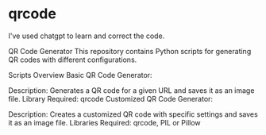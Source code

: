 # qrcode
I've used chatgpt to learn and correct the code.

QR Code Generator
This repository contains Python scripts for generating QR codes with different configurations.

Scripts Overview
Basic QR Code Generator:

Description: Generates a QR code for a given URL and saves it as an image file.
Library Required: qrcode
Customized QR Code Generator:

Description: Creates a customized QR code with specific settings and saves it as an image file.
Libraries Required: qrcode, PIL or Pillow
